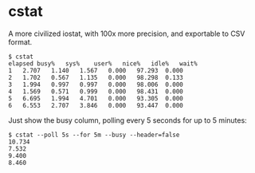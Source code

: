# cstat

A more civilized iostat, with 100x more precision, and exportable to CSV format.

```
$ cstat
elapsed	busy%	sys%	user%	nice%	idle%	wait%
1	2.707	1.140	1.567	0.000	97.293	0.000
2	1.702	0.567	1.135	0.000	98.298	0.133
3	1.994	0.997	0.997	0.000	98.006	0.000
4	1.569	0.571	0.999	0.000	98.431	0.000
5	6.695	1.994	4.701	0.000	93.305	0.000
6	6.553	2.707	3.846	0.000	93.447	0.000
```

Just show the busy column, polling every 5 seconds for up to 5 minutes:

```
$ cstat --poll 5s --for 5m --busy --header=false
10.734
7.532
9.400
8.460
```

